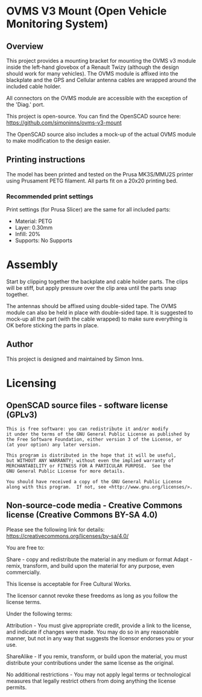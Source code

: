 # OVMS V3 Mount (Open Vehicle Monitoring System)
## Overview
This project provides a mounting bracket for mounting the OVMS v3 module inside the left-hand glovebox of a Renault Twizy (although the design should work for many vehicles).  The OVMS module is affixed into the blackplate and the GPS and Cellular antenna cables are wrapped around the included cable holder.

All connectors on the OVMS module are accessible with the exception of the 'Diag.' port.

This project is open-source.  You can find the OpenSCAD source here: https://github.com/simoninns/ovms-v3-mount

The OpenSCAD source also includes a mock-up of the actual OVMS module to make modification to the design easier.

## Printing instructions
The model has been printed and tested on the Prusa MK3S/MMU2S printer using Prusament PETG filament. All parts fit on a 20x20 printing bed.

### Recommended print settings
Print settings (for Prusa Slicer) are the same for all included parts:

* Material: PETG
* Layer: 0.30mm
* Infill: 20%
* Supports: No Supports

# Assembly
Start by clipping together the backplate and cable holder parts.  The clips will be stiff, but apply pressure over the clip area until the parts snap together.

The antennas should be affixed using double-sided tape.  The OVMS module can also be held in place with double-sided tape.  It is suggested to mock-up all the part (with the cable wrapped) to make sure everything is OK before sticking the parts in place.

## Author
This project is designed and maintained by Simon Inns.

# Licensing
## OpenSCAD source files - software license (GPLv3)

    This is free software: you can redistribute it and/or modify
    it under the terms of the GNU General Public License as published by
    the Free Software Foundation, either version 3 of the License, or
    (at your option) any later version.
    
    This program is distributed in the hope that it will be useful,
    but WITHOUT ANY WARRANTY; without even the implied warranty of
    MERCHANTABILITY or FITNESS FOR A PARTICULAR PURPOSE.  See the
    GNU General Public License for more details.
    
    You should have received a copy of the GNU General Public License
    along with this program.  If not, see <http://www.gnu.org/licenses/>.

## Non-source-code media - Creative Commons license (Creative Commons BY-SA 4.0)
Please see the following link for details: https://creativecommons.org/licenses/by-sa/4.0/

You are free to:

Share - copy and redistribute the material in any medium or format
Adapt - remix, transform, and build upon the material
for any purpose, even commercially.

This license is acceptable for Free Cultural Works.

The licensor cannot revoke these freedoms as long as you follow the license terms.

Under the following terms:

Attribution - You must give appropriate credit, provide a link to the license, and indicate if changes were made. You may do so in any reasonable manner, but not in any way that suggests the licensor endorses you or your use.

ShareAlike - If you remix, transform, or build upon the material, you must distribute your contributions under the same license as the original.

No additional restrictions - You may not apply legal terms or technological measures that legally restrict others from doing anything the license permits.
